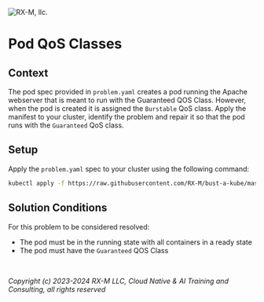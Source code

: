![RX-M, llc.](https://rx-m.com/rxm-cnc.svg)

# Pod QoS Classes


## Context

The pod spec provided in `problem.yaml` creates a pod running the Apache webserver that is meant to run with the
Guaranteed QOS Class. However, when the pod is created it is assigned the `Burstable` QoS class. Apply the manifest to
your cluster, identify the problem and repair it so that the pod runs with the `Guaranteed` QoS class.


## Setup

Apply the `problem.yaml` spec to your cluster using the following command:

```bash
kubectl apply -f https://raw.githubusercontent.com/RX-M/bust-a-kube/master/workload/workload-pod-classification/problem.yaml
```


## Solution Conditions

For this problem to be considered resolved:

- The pod must be in the running state with all containers in a ready state
- The pod must have the `Guaranteed` QOS Class

<br>

_Copyright (c) 2023-2024 RX-M LLC, Cloud Native & AI Training and Consulting, all rights reserved_